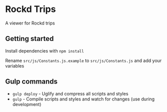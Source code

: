 # Rockd Trips

A viewer for Rockd trips

## Getting started

Install dependencies with `npm install`


Rename `src/js/Constants.js.example` to `src/js/Constants.js` and add your variables


## Gulp commands
+ `gulp deploy` - Uglify and compress all scripts and styles
+ `gulp` - Compile scripts and styles and watch for changes (use during development)
